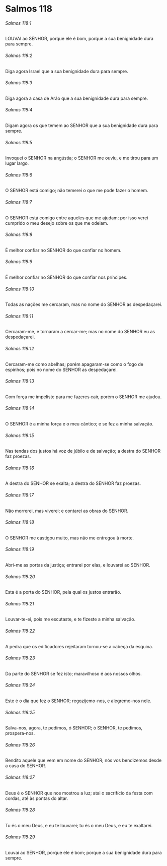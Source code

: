 # Salmos 118

###### Salmos 118:1

LOUVAI ao SENHOR, porque ele é bom, porque a sua benignidade dura para sempre.

###### Salmos 118:2

Diga agora Israel que a sua benignidade dura para sempre.

###### Salmos 118:3

Diga agora a casa de Arão que a sua benignidade dura para sempre.

###### Salmos 118:4

Digam agora os que temem ao SENHOR que a sua benignidade dura para sempre.

###### Salmos 118:5

Invoquei o SENHOR na angústia; o SENHOR me ouviu, e me tirou para um lugar largo.

###### Salmos 118:6

O SENHOR está comigo; não temerei o que me pode fazer o homem.

###### Salmos 118:7

O SENHOR está comigo entre aqueles que me ajudam; por isso verei cumprido o meu desejo sobre os que me odeiam.

###### Salmos 118:8

É melhor confiar no SENHOR do que confiar no homem.

###### Salmos 118:9

É melhor confiar no SENHOR do que confiar nos príncipes.

###### Salmos 118:10

Todas as nações me cercaram, mas no nome do SENHOR as despedaçarei.

###### Salmos 118:11

Cercaram-me, e tornaram a cercar-me; mas no nome do SENHOR eu as despedaçarei.

###### Salmos 118:12

Cercaram-me como abelhas; porém apagaram-se como o fogo de espinhos; pois no nome do SENHOR as despedaçarei.

###### Salmos 118:13

Com força me impeliste para me fazeres cair, porém o SENHOR me ajudou.

###### Salmos 118:14

O SENHOR é a minha força e o meu cântico; e se fez a minha salvação.

###### Salmos 118:15

Nas tendas dos justos há voz de júbilo e de salvação; a destra do SENHOR faz proezas.

###### Salmos 118:16

A destra do SENHOR se exalta; a destra do SENHOR faz proezas.

###### Salmos 118:17

Não morrerei, mas viverei; e contarei as obras do SENHOR.

###### Salmos 118:18

O SENHOR me castigou muito, mas não me entregou à morte.

###### Salmos 118:19

Abri-me as portas da justiça; entrarei por elas, e louvarei ao SENHOR.

###### Salmos 118:20

Esta é a porta do SENHOR, pela qual os justos entrarão.

###### Salmos 118:21

Louvar-te-ei, pois me escutaste, e te fizeste a minha salvação.

###### Salmos 118:22

A pedra que os edificadores rejeitaram tornou-se a cabeça da esquina.

###### Salmos 118:23

Da parte do SENHOR se fez isto; maravilhoso é aos nossos olhos.

###### Salmos 118:24

Este é o dia que fez o SENHOR; regozijemo-nos, e alegremo-nos nele.

###### Salmos 118:25

Salva-nos, agora, te pedimos, ó SENHOR; ó SENHOR, te pedimos, prospera-nos.

###### Salmos 118:26

Bendito aquele que vem em nome do SENHOR; nós vos bendizemos desde a casa do SENHOR.

###### Salmos 118:27

Deus é o SENHOR que nos mostrou a luz; atai o sacrifício da festa com cordas, até às pontas do altar.

###### Salmos 118:28

Tu és o meu Deus, e eu te louvarei; tu és o meu Deus, e eu te exaltarei.

###### Salmos 118:29

Louvai ao SENHOR, porque ele é bom; porque a sua benignidade dura para sempre.

